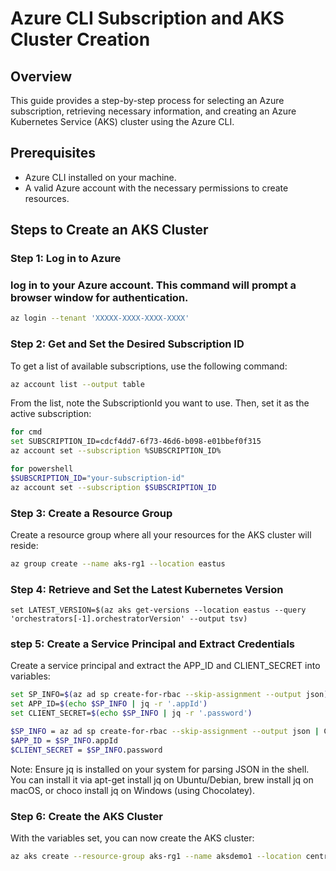 # Azure CLI Subscription and AKS Cluster Creation

## Overview

This guide provides a step-by-step process for selecting an Azure subscription, retrieving necessary information, and creating an Azure Kubernetes Service (AKS) cluster using the Azure CLI.

## Prerequisites

- Azure CLI installed on your machine.
- A valid Azure account with the necessary permissions to create resources.

## Steps to Create an AKS Cluster

### Step 1: Log in to Azure

### log in to your Azure account. This command will prompt a browser window for authentication.

```bash
az login --tenant 'XXXXX-XXXX-XXXX-XXXX'
```

### Step 2: Get and Set the Desired Subscription ID
To get a list of available subscriptions, use the following command:

```bash
az account list --output table

```
From the list, note the SubscriptionId you want to use. Then, set it as the active subscription:

```bash
for cmd
set SUBSCRIPTION_ID=cdcf4dd7-6f73-46d6-b098-e01bbef0f315
az account set --subscription %SUBSCRIPTION_ID%
```
```bash
for powershell
$SUBSCRIPTION_ID="your-subscription-id"
az account set --subscription $SUBSCRIPTION_ID
```
### Step 3: Create a Resource Group
Create a resource group where all your resources for the AKS cluster will reside:

```bash
az group create --name aks-rg1 --location eastus

```
### Step 4: Retrieve and Set the Latest Kubernetes Version

```
set LATEST_VERSION=$(az aks get-versions --location eastus --query 'orchestrators[-1].orchestratorVersion' --output tsv)
```

### step 5: Create a Service Principal and Extract Credentials
Create a service principal and extract the APP_ID and CLIENT_SECRET into variables:

```bash
set SP_INFO=$(az ad sp create-for-rbac --skip-assignment --output json) 
set APP_ID=$(echo $SP_INFO | jq -r '.appId') 
set CLIENT_SECRET=$(echo $SP_INFO | jq -r '.password')

$SP_INFO = az ad sp create-for-rbac --skip-assignment --output json | ConvertFrom-Json
$APP_ID = $SP_INFO.appId
$CLIENT_SECRET = $SP_INFO.password

```
Note: Ensure jq is installed on your system for parsing JSON in the shell. You can install it via apt-get install jq on Ubuntu/Debian, brew install jq on macOS, or choco install jq on Windows (using Chocolatey).

### Step 6: Create the AKS Cluster
With the variables set, you can now create the AKS cluster:
```bash
az aks create --resource-group aks-rg1 --name aksdemo1 --location centralus --node-count 1 --enable-addons monitoring --enable-cluster-autoscaler --min-count 1 --max-count 5 --node-vm-size Standard_DS2_v2 --kubernetes-version $LATEST_VERSION --network-plugin azure --service-principal $APP_ID --client-secret $CLIENT_SECRET --zones 1 2 3 --enable-private-cluster --generate-ssh-keys

  ```


